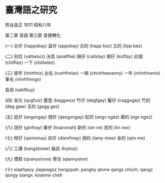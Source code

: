 # 臺灣語之研究

熊谷良正 1931 昭和六年

第二章 音調 第三節 音便轉化

(一)
合仔 (happxbay) 盒仔 (appxbay)
合的 (happ bez) 立的 (lipp bez)

(二)
別位 (vattwluiz) 決意 (qoatfliw)
賊仔 (callxlay) 堀仔 (kulflay)
此個 (chilflez) 一下 (chillwlez)

(三)
彼年 (hinhfnix) 出名 (cunhfmiax)
一碗 (chinhhwoanny) 一年 (chinhhwnix)
筆毛 (vimhfmngx)

虱母 (sabfbuy)

(四)
各位 (qogfuiz) 墨壺 (baggwox)
竹仔 (degfgay) 鑿仔 (caggxgay)
竹的 (deg gew) 玉的 (gegg gez)

(五)
尪仔 (angxngay) 間仔 (qengxngay)
紅的 (angx ngez) 黃的 (ngx ngez)

(六)
囝仔 (ginfnay) 番仔 (hoanxnah)
新的 (sin ne) 恁的 (lin nex)

(七)
柑仔 (qamxmay) 店仔 (diamfmay)
弱的 (lamy mew) 金的 (qim me)

(八)
工課 (kangzkoew) 器具 (kiykuz)

(九)
慣勢 (qoanysinnw) 寄生 (qiannysinn)

(十)
siapfqauy. jiappwgoz
hongzpah. panghy qinnw
qangz chiurh. qangz qongy
siangx. koannw cheh
